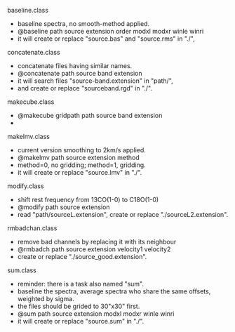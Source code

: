 
baseline.class
* baseline spectra, no smooth-method applied. 
* @baseline path source extension order modxl modxr winle winri
* it will create or replace "source.bas" and "source.rms" in "./", 

concatenate.class
* concatenate files having similar names.
* @concatenate path source band extension
* it will search files "source-band.extension" in "path/", 
* and create or replace "sourceband.rgd" in "./". 

makecube.class
* @makecube gridpath path source band extension
*

makelmv.class
* current version smoothing to 2km/s  applied.
* @makelmv path source extension method
* method=0, no gridding; method=1, gridding. 
* it will create or replace "source.lmv" in "./".

modify.class
* shift rest frequency from 13CO(1-0) to C18O(1-0)
* @modify path source extension
* read "path/sourceL.extension", create or replace "./sourceL2.extension".

rmbadchan.class
* remove bad channels by replacing it with its neighbour
* @rmbadch path source extension velocity1 velocity2
* create or replace "./source_good.extension".

sum.class
* reminder: there is a task also named "sum".
* baseline the spectra, average spectra who share the same offsets, weighted by sigma.
* the files should be grided to 30"x30" first. 
* @sum path source extension modxl modxr winle winri
* it will create or replace "source.sum" in "./".



